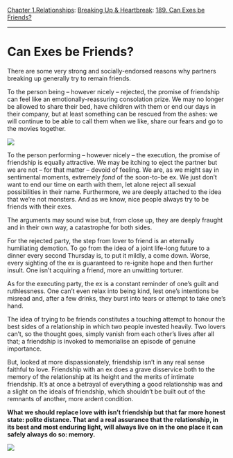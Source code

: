 [Chapter 1.Relationships](https://www.theschooloflife.com/thebookoflife/category/relationships/): [Breaking Up & Heartbreak](https://www.theschooloflife.com/thebookoflife/category/relationships/breaking-up-heartbreak/): [189. Can Exes be Friends?](https://www.theschooloflife.com/thebookoflife/can-exes-be-friends/)

* * *

# Can Exes be Friends?

There are some very strong and socially-endorsed reasons why partners breaking up generally try to remain friends.

To the person being – however nicely – rejected, the promise of friendship can feel like an emotionally-reassuring consolation prize. We may no longer be allowed to share their bed, have children with them or end our days in their company, but at least something can be rescued from the ashes: we will continue to be able to call them when we like, share our fears and go to the movies together.

![](https://www.theschooloflife.com/thebookoflife/wp-content/uploads/2016/12/August_Macke_Promenade_1913-1024x915.jpg)

To the person performing – however nicely – the execution, the promise of friendship is equally attractive. We may be itching to eject the partner but we are not – for that matter – devoid of feeling. We are, as we might say in sentimental moments, extremely _fond_ of the soon-to-be ex. We just don’t want to end our time on earth with them, let alone reject all sexual possibilities in their name. Furthermore, we are deeply attached to the idea that we’re not monsters. And as we know, nice people always try to be friends with their exes.

The arguments may sound wise but, from close up, they are deeply fraught and in their own way, a catastrophe for both sides.

For the rejected party, the step from lover to friend is an eternally humiliating demotion. To go from the idea of a joint life-long future to a dinner every second Thursday is, to put it mildly, a come down. Worse, every sighting of the ex is guaranteed to re-ignite hope and then further insult. One isn’t acquiring a friend, more an unwitting torturer.

As for the executing party, the ex is a constant reminder of one’s guilt and ruthlessness. One can’t even&nbsp;relax into being kind, lest one’s intentions be misread and, after a few drinks, they burst into tears or attempt to take one’s hand.

The idea of trying to be friends constitutes a touching attempt to honour the best sides of a relationship in which two people invested heavily. Two lovers can’t, so the thought goes, simply vanish from each other’s lives after all that; a friendship is invoked to memorialise an episode of genuine importance.

But, looked at more dispassionately, friendship isn’t in any real sense faithful to love. Friendship with an ex does a grave disservice both to the memory of the relationship at its height and the merits of intimate friendship. It’s at once a betrayal of everything a good relationship was and a slight on the ideals of friendship, which shouldn’t be built out of the remnants of another, more ardent condition.

**What we should replace love with isn’t friendship but that far more honest state: polite distance. That and a real assurance that the relationship, in its best and most enduring light, will always live on in the one place it can safely always do so: memory.**

[![](https://img.youtube.com/vi/uTuDks4ogs0/0.jpg)](https://www.youtube.com/embed/uTuDks4ogs0 '')
